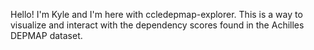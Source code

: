 Hello! I'm Kyle and I'm here with ccledepmap-explorer. This is a way to visualize and interact with the dependency scores found in the Achilles DEPMAP dataset.
